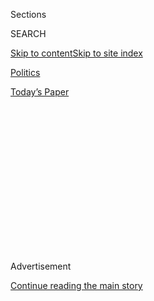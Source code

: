 <div id="app">

<div>

<div>

<div>

<div class="NYTAppHideMasthead css-1q2w90k e1suatyy0">

<div class="section css-ui9rw0 e1suatyy2">

<div class="css-eph4ug er09x8g0">

<div class="css-6n7j50">

</div>

<span class="css-1dv1kvn">Sections</span>

<div class="css-10488qs">

<span class="css-1dv1kvn">SEARCH</span>

</div>

[Skip to content](#site-content)[Skip to site
index](#site-index)

</div>

<div id="masthead-section-label" class="css-1wr3we4 eaxe0e00">

[Politics](https://www.nytimes.com/section/politics)

</div>

<div class="css-10698na e1huz5gh0">

</div>

</div>

<div id="masthead-bar-one" class="section hasLinks css-15hmgas e1csuq9d3">

<div class="css-uqyvli e1csuq9d0">

</div>

<div class="css-1uqjmks e1csuq9d1">

</div>

<div class="css-9e9ivx">

[](https://myaccount.nytimes.com/auth/login?response_type=cookie&client_id=vi)

</div>

<div class="css-1bvtpon e1csuq9d2">

[Today’s
Paper](https://www.nytimes.com/section/todayspaper)

</div>

</div>

</div>

</div>

<div data-aria-hidden="false">

<div id="site-content" data-role="main">

<div>

<div class="css-1aor85t" style="opacity:0.000000001;z-index:-1;visibility:hidden">

<div class="css-1hqnpie">

<div class="css-epjblv">

<span class="css-17xtcya">[Politics](/section/politics)</span><span class="css-x15j1o">|</span><span class="css-fwqvlz">U.S.
Gives Companies More Time to Cease Doing Business With
Huawei</span>

</div>

<div class="css-k008qs">

<div class="css-1iwv8en">

<span class="css-18z7m18"></span>

<div>

</div>

</div>

<span class="css-1n6z4y">https://nyti.ms/2KFhQa2</span>

<div class="css-1705lsu">

<div class="css-4xjgmj">

<div class="css-4skfbu" data-role="toolbar" data-aria-label="Social Media Share buttons, Save button, and Comments Panel with current comment count" data-testid="share-tools">

  - 
  - 
  - 
  - 
    
    <div class="css-6n7j50">
    
    </div>

  - 

</div>

</div>

</div>

</div>

</div>

</div>

<div id="NYT_TOP_BANNER_REGION" class="css-13pd83m">

</div>

<div id="top-wrapper" class="css-1sy8kpn">

<div id="top-slug" class="css-l9onyx">

Advertisement

</div>

[Continue reading the main
story](#after-top)

<div class="ad top-wrapper" style="text-align:center;height:100%;display:block;min-height:250px">

<div id="top" class="place-ad" data-position="top" data-size-key="top">

</div>

</div>

<div id="after-top">

</div>

</div>

<div id="sponsor-wrapper" class="css-1hyfx7x">

<div id="sponsor-slug" class="css-19vbshk">

Supported by

</div>

[Continue reading the main
story](#after-sponsor)

<div id="sponsor" class="ad sponsor-wrapper" style="text-align:center;height:100%;display:block">

</div>

<div id="after-sponsor">

</div>

</div>

<div class="css-1vkm6nb ehdk2mb0">

# U.S. Gives Companies More Time to Cease Doing Business With Huawei

</div>

<div class="css-79elbk" data-testid="photoviewer-wrapper">

<div class="css-z3e15g" data-testid="photoviewer-wrapper-hidden">

</div>

<div class="css-1a48zt4 ehw59r15" data-testid="photoviewer-children">

![<span class="css-16f3y1r e13ogyst0" data-aria-hidden="true">President
Trump with Wilbur Ross, the commerce secretary, last month. “As we
continue to urge consumers to transition away from Huawei’s products, we
recognize that more time is necessary to prevent any disruption,” Mr.
Ross said
Monday.[  
](https://nytnews.slack.com/archives/DFULF018X/p1566219194004500)</span><span class="css-cnj6d5 e1z0qqy90" itemprop="copyrightHolder"><span class="css-1ly73wi e1tej78p0">Credit...</span><span><span>Doug
Mills/The New York
Times</span></span></span>](https://static01.nyt.com/images/2019/08/19/business/19dc-HUAWEI/19dc-HUAWEI-articleLarge.jpg?quality=75&auto=webp&disable=upscale)

</div>

</div>

<div class="css-xt80pu e12qa4dv0">

<div class="css-18e8msd">

<div class="css-vp77d3 epjyd6m0">

<div class="css-1baulvz">

By [<span class="css-1baulvz last-byline" itemprop="name">Alan
Rappeport</span>](https://www.nytimes.com/by/alan-rappeport)

</div>

</div>

  - Aug. 19,
    2019

  - 
    
    <div class="css-4xjgmj">
    
    <div class="css-d8bdto" data-role="toolbar" data-aria-label="Social Media Share buttons, Save button, and Comments Panel with current comment count" data-testid="share-tools">
    
      - 
      - 
      - 
      - 
        
        <div class="css-6n7j50">
        
        </div>
    
      - 
    
    </div>
    
    </div>

</div>

<div class="css-tk9fsr">

[阅读简体中文版](https://cn.nytimes.com/usa/20190820/huawei-trump/ "Read in Simplified Chinese")[閱讀繁體中文版](https://cn.nytimes.com/usa/20190820/huawei-trump/zh-hant/ "Read in Traditional Chinese")

</div>

</div>

<div class="section meteredContent css-1r7ky0e" name="articleBody" itemprop="articleBody">

<div class="css-1fanzo5 StoryBodyCompanionColumn">

<div class="css-53u6y8">

WASHINGTON — The United States will allow American companies to continue
doing business with Huawei, the Chinese telecommunications giant, for an
additional 90 days, [Commerce Secretary Wilbur Ross said
Monday.](https://twitter.com/MariaBartiromo?ref_src=twsrc%5Egoogle%7Ctwcamp%5Eserp%7Ctwgr%5Eauthor)

The government’s reprieve is intended to give rural telecommunications
companies in the United States more time to wean themselves from Huawei,
which supplies many of those providers with parts and equipment. Rural
telecom firms in the United States [have been
scrambling](https://www.nytimes.com/2019/05/25/technology/huawei-rural-wireless-service.html)
to figure out how they will replace Huawei equipment since the Trump
administration effectively banned the company from United States
communications networks in May and have been lobbying the White House
for more time.

“As we continue to urge consumers to transition away from Huawei’s
products, we recognize that more time is necessary to prevent any
disruption,” Mr. Ross said in a statement.

Huawei has been thrust into the middle of President Trump’s trade fight
with China, and the president has given mixed signals about the telecom
giant’s fate. After trade talks broke down in May, the Commerce
Department added the company to a United States “entity list” that
effectively banned the firm from buying American technology and other
products without government approval.

</div>

</div>

<div class="css-1fanzo5 StoryBodyCompanionColumn">

<div class="css-53u6y8">

But after American companies complained that the ban would be hard to
comply with on such short notice, Commerce promptly offered a reprieve
until Aug. 19. Mr. Trump had hinted that he could yield further on
Huawei in exchange for China’s purchasing more American farm products,
but no such agreement has emerged.

In a sign that the administration is not completely easing pressure on
Huawei, the Commerce Department said that it was also adding 46
affiliates of Huawei to the entity list.

In a terse statement issued on Monday, Huawei called the addition of the
affiliates “politically motivated” and unrelated to national security
and said that it was being treated “unjustly.”

“These actions violate the basic principles of free market competition,”
[Huawei said in the
statement](https://www.huawei.eu/press-release/media-statement-regarding-us-commerce-departments-decision-extend-temporary-general).
“Attempts to suppress Huawei’s business won’t help the United States
achieve technological leadership.”

Mr. Trump has called the company a national security threat, and the
United States has concerns that Huawei could be used to help the Chinese
government’s espionage efforts and to disrupt American
telecommunications infrastructure in the event of a conflict.

</div>

</div>

<div class="css-1fanzo5 StoryBodyCompanionColumn">

<div class="css-53u6y8">

“Huawei is a company we may not do business with at all,” Mr. Trump said
on Sunday.

The temporary relief for Huawei comes as trade negotiations between the
United States and China remain at an impasse.

Mr. Trump agreed last week to delay some additional tariffs on toys and
electronics until December, but the United States is still expected to
slap levies on more Chinese imports on Sept. 1. Earlier this month it
[labeled China a currency
manipulator](https://www.nytimes.com/2019/08/06/business/economy/china-currency-manipulator.html)
for the first time since 1994. China is expected to unveil plans to
retaliate.

Despite the escalating tension, Mr. Trump said that he and President Xi
Jinping of China were planning to speak and that the two countries would
continue to have trade talks.

Republicans and Democrats in Congress have been urging Mr. Trump to keep
his hard line on Huawei. Lifting the ban outright would probably be met
with strong bipartisan disapproval.

Speaking on the Fox Business Network on Monday, Mr. Ross said that the
administration would offer another extension through mid-November.

The Trump administration has warned that Huawei poses a national
security threat, and American officials have been warning allies for
months that the United States will stop sharing intelligence if they use
Huawei and other Chinese technology to build the core of their
fifth-generation, or 5G, networks.

</div>

</div>

</div>

<div>

</div>

<div>

</div>

<div>

</div>

<div>

<div id="bottom-wrapper" class="css-1ede5it">

<div id="bottom-slug" class="css-l9onyx">

Advertisement

</div>

[Continue reading the main
story](#after-bottom)

<div id="bottom" class="ad bottom-wrapper" style="text-align:center;height:100%;display:block;min-height:90px">

</div>

<div id="after-bottom">

</div>

</div>

</div>

</div>

</div>

## Site Index

<div>

</div>

## Site Information Navigation

  - [© <span>2020</span> <span>The New York Times
    Company</span>](https://help.nytimes.com/hc/en-us/articles/115014792127-Copyright-notice)

<!-- end list -->

  - [NYTCo](https://www.nytco.com/)
  - [Contact
    Us](https://help.nytimes.com/hc/en-us/articles/115015385887-Contact-Us)
  - [Work with us](https://www.nytco.com/careers/)
  - [Advertise](https://nytmediakit.com/)
  - [T Brand Studio](http://www.tbrandstudio.com/)
  - [Your Ad
    Choices](https://www.nytimes.com/privacy/cookie-policy#how-do-i-manage-trackers)
  - [Privacy](https://www.nytimes.com/privacy)
  - [Terms of
    Service](https://help.nytimes.com/hc/en-us/articles/115014893428-Terms-of-service)
  - [Terms of
    Sale](https://help.nytimes.com/hc/en-us/articles/115014893968-Terms-of-sale)
  - [Site
    Map](https://spiderbites.nytimes.com)
  - [Help](https://help.nytimes.com/hc/en-us)
  - [Subscriptions](https://www.nytimes.com/subscription?campaignId=37WXW)

</div>

</div>

</div>

</div>
